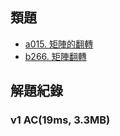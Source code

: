 ## 類題
- [a015. 矩陣的翻轉](https://zerojudge.tw/ShowProblem?problemid=a015)
- [b266. 矩陣翻轉](https://zerojudge.tw/ShowProblem?problemid=b266)

## 解題紀錄
### v1 AC(19ms, 3.3MB)